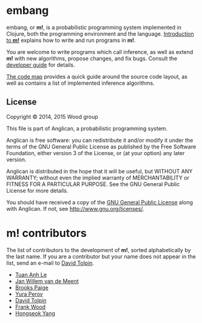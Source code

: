 # embang

embang, or __m!__, is a probabilistic programming system
implemented in Clojure, both the programming environment and
the language. [Introduction to __m!__](doc/intro.md) explains
how to write and run programs in __m!__.

You are welcome to write programs which call inference,
as well as extend __m!__ with new algorithms,
propose changes, and fix bugs. Consult the [developer
guide](doc/devel.md) for details.

[The code map](doc/codemap.md) provides a quick guide around
the source code layout, as well as contains a list of implemented
inference algorithms.

## License

Copyright © 2014, 2015 Wood group

This file is part of Anglican, a probabilistic programming system.

Anglican is free software: you can redistribute it and/or modify
it under the terms of the GNU General Public License as published by
the Free Software Foundation, either version 3 of the License, or
(at your option) any later version.

Anglican is distributed in the hope that it will be useful,
but WITHOUT ANY WARRANTY; without even the implied warranty of
MERCHANTABILITY or FITNESS FOR A PARTICULAR PURPOSE.  See the
GNU General Public License for more details.

You should have received a copy of the [GNU General Public
License](gpl-3.0.txt) along with Anglican.  If not, see
<http://www.gnu.org/licenses/>.

# __m!__ contributors

The list of contributors to the development of __m!__, sorted
alphabetically by the last name. If you are a contributor
but your name does not appear in the list, send an e-mail
to [David Tolpin](mailto:dvd@offtopia.net).

* [Tuan Anh Le](https://bitbucket.org/tuananhle)
* [Jan Willem van de Meent](https://bitbucket.org/jwvdm)
* [Brooks Paige](https://bitbucket.org/brx)
* [Yura Perov](https://bitbucket.org/perov)
* [David Tolpin](https://bitbucket.org/dtolpin)
* [Frank Wood](https://bitbucket.org/fwood)
* [Hongseok Yang](https://bitbucket.org/hongseok_yang)

